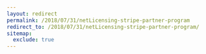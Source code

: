 ```yaml
---
layout: redirect
permalink: /2018/07/31/netLicensing-stripe-partner-program
redirect_to: /2018/07/31/netLicensing-stripe-partner-program/
sitemap:
  exclude: true
---
```

